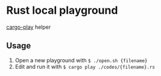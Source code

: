# Rust local playground

[cargo-play](https://crates.io/crates/cargo-play) helper

## Usage

1. Open a new playground with `$ ./open.sh {filename}`
2. Edit and run it with `$ cargo play ./codes/{filename}.rs`
